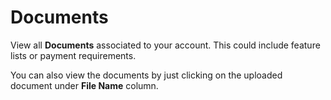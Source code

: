 # Documents

View all **Documents** associated to your account. This could include feature lists or payment requirements.

You can also view the documents by just clicking on the uploaded document under **File Name** column.
